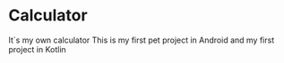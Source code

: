 # Calculator
It`s my own calculator
This is my first pet project in Android and my first project in Kotlin
